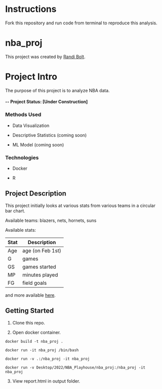 # Instructions
Fork this repository and run code from terminal to reproduce this analysis. 

# nba_proj
This project was created by [Randi Bolt](https://www.rbolt.me/). 

# Project Intro
The purpose of this project is to analyze NBA data. 

#### -- Project Status: [Under Construction]

### Methods Used 

* Data Visualization 

* Descriptive Statistics (coming soon)

* ML Model (coming soon)

### Technologies 

* Docker 

* R

## Project Description 
This project initially looks at various stats from various teams in a circular bar chart. 

Available teams: blazers, nets, hornets, suns

Available stats: 

| Stat        | Description     |
| ----------- | --------------- |
| Age         | age (on Feb 1st)|
| G           | games           |
| GS          | games started   |
| MP          | minutes played  |
| FG          | field goals     |

and more available [here](https://www.basketball-reference.com/about/glossary.html).

## Getting Started 

1. Clone this repo. 

2. Open docker container. 

```
docker build -t nba_proj . 
```

```
docker run -it nba_proj /bin/bash
```

```
docker run -v .:/nba_proj -it nba_proj
```

```
docker run -v Desktop/2022/NBA_Playhouse/nba_proj:/nba_proj -it nba_proj
```

3. View report.html in output folder. 
